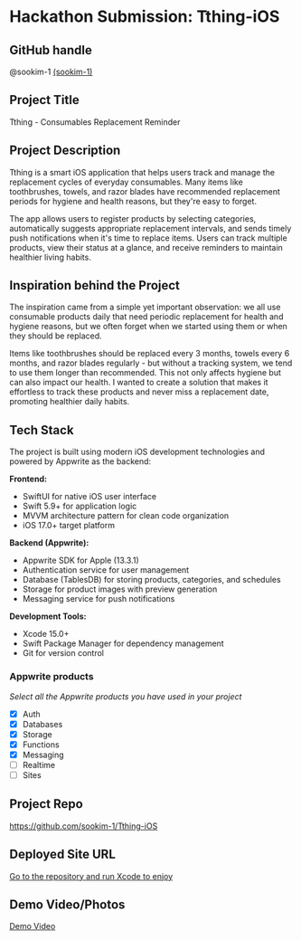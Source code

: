 # Hackathon Submission: Tthing-iOS

## GitHub handle
@sookim-1 [(sookim-1)](https://github.com/sookim-1)

## Project Title

Tthing - Consumables Replacement Reminder

## Project Description    
Tthing is a smart iOS application that helps users track and manage the replacement cycles of everyday consumables. Many items like toothbrushes, towels, and razor blades have recommended replacement periods for hygiene and health reasons, but they're easy to forget.

The app allows users to register products by selecting categories, automatically suggests appropriate replacement intervals, and sends timely push notifications when it's time to replace items. Users can track multiple products, view their status at a glance, and receive reminders to maintain healthier living habits.

## Inspiration behind the Project  
The inspiration came from a simple yet important observation: we all use consumable products daily that need periodic replacement for health and hygiene reasons, but we often forget when we started using them or when they should be replaced.

Items like toothbrushes should be replaced every 3 months, towels every 6 months, and razor blades regularly - but without a tracking system, we tend to use them longer than recommended. This not only affects hygiene but can also impact our health. I wanted to create a solution that makes it effortless to track these products and never miss a replacement date, promoting healthier daily habits.

## Tech Stack    
The project is built using modern iOS development technologies and powered by Appwrite as the backend:

**Frontend:**
- SwiftUI for native iOS user interface
- Swift 5.9+ for application logic
- MVVM architecture pattern for clean code organization
- iOS 17.0+ target platform

**Backend (Appwrite):**
- Appwrite SDK for Apple (13.3.1)
- Authentication service for user management
- Database (TablesDB) for storing products, categories, and schedules
- Storage for product images with preview generation
- Messaging service for push notifications

**Development Tools:**
- Xcode 15.0+
- Swift Package Manager for dependency management
- Git for version control


### Appwrite products
_Select all the Appwrite products you have used in your project_

- [x] Auth
- [x] Databases
- [x] Storage
- [x] Functions
- [x] Messaging
- [ ] Realtime
- [ ] Sites

## Project Repo  
https://github.com/sookim-1/Tthing-iOS

## Deployed Site URL

[Go to the repository and run Xcode to enjoy](https://github.com/sookim-1/Tthing-iOS)


## Demo Video/Photos  
[Demo Video](https://drive.google.com/file/d/1tN1JEztRW4NjxTyOFluEX_yJwYTrswvp/view?usp=sharing)
